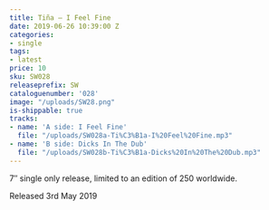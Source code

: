 ```yaml
---
title: Tiña – I Feel Fine
date: 2019-06-26 10:39:00 Z
categories:
- single
tags:
- latest
price: 10
sku: SW028
releaseprefix: SW
cataloguenumber: '028'
image: "/uploads/SW28.png"
is-shippable: true
tracks:
- name: 'A side: I Feel Fine'
  file: "/uploads/SW028a-Ti%C3%B1a-I%20Feel%20Fine.mp3"
- name: 'B side: Dicks In The Dub'
  file: "/uploads/SW028b-Ti%C3%B1a-Dicks%20In%20The%20Dub.mp3"
---
```


7″ single only release, limited to an edition of 250 worldwide.

Released 3rd May 2019
